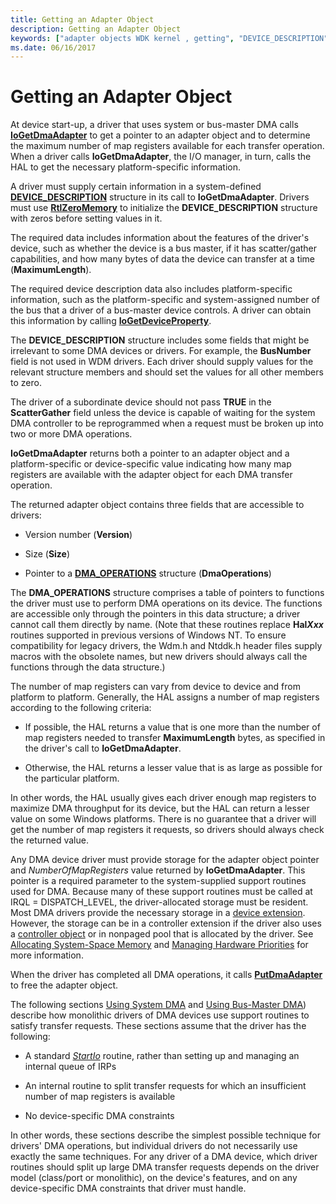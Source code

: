 ```yaml
---
title: Getting an Adapter Object
description: Getting an Adapter Object
keywords: ["adapter objects WDK kernel , getting", "DEVICE_DESCRIPTION", "DMA_OPERATIONS", "DMA transfers WDK kernel , adapter objects"]
ms.date: 06/16/2017
---
```


# Getting an Adapter Object





At device start-up, a driver that uses system or bus-master DMA calls [**IoGetDmaAdapter**](/windows-hardware/drivers/ddi/wdm/nf-wdm-iogetdmaadapter) to get a pointer to an adapter object and to determine the maximum number of map registers available for each transfer operation. When a driver calls **IoGetDmaAdapter**, the I/O manager, in turn, calls the HAL to get the necessary platform-specific information.

A driver must supply certain information in a system-defined [**DEVICE\_DESCRIPTION**](/windows-hardware/drivers/ddi/wdm/ns-wdm-_device_description) structure in its call to **IoGetDmaAdapter**. Drivers must use [**RtlZeroMemory**](/windows-hardware/drivers/ddi/wdm/nf-wdm-rtlzeromemory) to initialize the **DEVICE\_DESCRIPTION** structure with zeros before setting values in it.

The required data includes information about the features of the driver's device, such as whether the device is a bus master, if it has scatter/gather capabilities, and how many bytes of data the device can transfer at a time (**MaximumLength**).

The required device description data also includes platform-specific information, such as the platform-specific and system-assigned number of the bus that a driver of a bus-master device controls. A driver can obtain this information by calling [**IoGetDeviceProperty**](/windows-hardware/drivers/ddi/wdm/nf-wdm-iogetdeviceproperty).

The **DEVICE\_DESCRIPTION** structure includes some fields that might be irrelevant to some DMA devices or drivers. For example, the **BusNumber** field is not used in WDM drivers. Each driver should supply values for the relevant structure members and should set the values for all other members to zero.

The driver of a subordinate device should not pass **TRUE** in the **ScatterGather** field unless the device is capable of waiting for the system DMA controller to be reprogrammed when a request must be broken up into two or more DMA operations.

**IoGetDmaAdapter** returns both a pointer to an adapter object and a platform-specific or device-specific value indicating how many map registers are available with the adapter object for each DMA transfer operation.

The returned adapter object contains three fields that are accessible to drivers:

-   Version number (**Version**)

-   Size (**Size**)

-   Pointer to a [**DMA\_OPERATIONS**](/windows-hardware/drivers/ddi/wdm/ns-wdm-_dma_operations) structure (**DmaOperations**)

The **DMA\_OPERATIONS** structure comprises a table of pointers to functions the driver must use to perform DMA operations on its device. The functions are accessible only through the pointers in this data structure; a driver cannot call them directly by name. (Note that these routines replace **Hal*Xxx*** routines supported in previous versions of Windows NT. To ensure compatibility for legacy drivers, the Wdm.h and Ntddk.h header files supply macros with the obsolete names, but new drivers should always call the functions through the data structure.)

The number of map registers can vary from device to device and from platform to platform. Generally, the HAL assigns a number of map registers according to the following criteria:

-   If possible, the HAL returns a value that is one more than the number of map registers needed to transfer **MaximumLength** bytes, as specified in the driver's call to **IoGetDmaAdapter**.

-   Otherwise, the HAL returns a lesser value that is as large as possible for the particular platform.

In other words, the HAL usually gives each driver enough map registers to maximize DMA throughput for its device, but the HAL can return a lesser value on some Windows platforms. There is no guarantee that a driver will get the number of map registers it requests, so drivers should always check the returned value.

Any DMA device driver must provide storage for the adapter object pointer and *NumberOfMapRegisters* value returned by **IoGetDmaAdapter**. This pointer is a required parameter to the system-supplied support routines used for DMA. Because many of these support routines must be called at IRQL = DISPATCH\_LEVEL, the driver-allocated storage must be resident. Most DMA drivers provide the necessary storage in a [device extension](device-extensions.md). However, the storage can be in a controller extension if the driver also uses a [controller object](./introduction-to-controller-objects.md) or in nonpaged pool that is allocated by the driver. See [Allocating System-Space Memory](allocating-system-space-memory.md) and [Managing Hardware Priorities](managing-hardware-priorities.md) for more information.

When the driver has completed all DMA operations, it calls [**PutDmaAdapter**](/windows-hardware/drivers/ddi/wdm/nc-wdm-pput_dma_adapter) to free the adapter object.

The following sections [Using System DMA](introduction-to-adapter-objects.md) and [Using Bus-Master DMA](using-bus-master-dma.md)) describe how monolithic drivers of DMA devices use support routines to satisfy transfer requests. These sections assume that the driver has the following:

-   A standard [*StartIo*](/windows-hardware/drivers/ddi/wdm/nc-wdm-driver_startio) routine, rather than setting up and managing an internal queue of IRPs

-   An internal routine to split transfer requests for which an insufficient number of map registers is available

-   No device-specific DMA constraints

In other words, these sections describe the simplest possible technique for drivers' DMA operations, but individual drivers do not necessarily use exactly the same techniques. For any driver of a DMA device, which driver routines should split up large DMA transfer requests depends on the driver model (class/port or monolithic), on the device's features, and on any device-specific DMA constraints that driver must handle.

 

